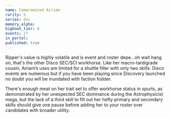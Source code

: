 ```yaml
---
name: Compromised Airiam
rarity: 5
series: dsc
memory_alpha:
bigbook_tier: 8
events: 27
in_portal:
published: true
---
```


Ripper's value is highly volatile and is event and roster depe...oh wait hang on, that's the other Disco SEC/SCI workhorse. Like her macro-tardigrade cousin, Airiam’s uses are limited for a shuttle filler with only two skills. Disco events are numerous but if you have been playing since Discovery launched no doubt you will be inundated with faction fodder.

There's enough meat on her trait set to offer workhorse status in spurts, as demonstrated by her unexpected SEC dominance during the Astrophysicist mega, but the lack of a third skill to fill out her hefty primary and secondary skills should give one pause before adding her to your roster over candidates with broader utility.
